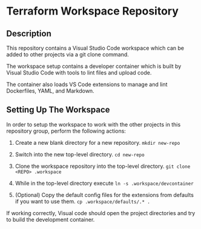 # Terraform Workspace Repository

## Description

This repository contains a Visual Studio Code workspace which can be added to other projects via a git clone command.

The workspace setup contains a developer container which is built by Visual Studio Code with tools to lint files and upload code.

The container also loads VS Code extensions to manage and lint Dockerfiles, YAML, and Markdown.

## Setting Up The Workspace

In order to setup the workspace to work with the other projects in this repository group, perform the following actions:

1. Create a new blank directory for a new repository. ``` mkdir new-repo ```

2. Switch into the new top-level directory. ``` cd new-repo ```

3. Clone the workspace repository into the top-level directory. ``` git clone <REPO> .workspace ```

4. While in the top-level directory execute ``` ln -s .workspace/devcontainer ```

5. (Optional) Copy the default config files for the extensions from defaults if you want to use them. `` cp .workspace/defaults/.* . ``

If working correctly, Visual code should open the project directories and try to build the development container.
